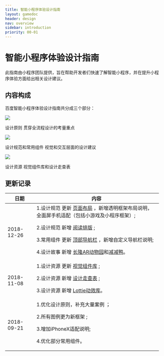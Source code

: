 ```yaml
---
title: 智能小程序体验设计指南
layout: gamedoc
header: design
nav: overview
sidebar: introduction
priority: 00-01
---
```



# 智能小程序体验设计指南
此指南由小程序团队提供，旨在帮助开发者们快速了解智能小程序，并在提升小程序体验方面给出相关设计建议。

## 内容构成
百度智能小程序体验设计指南共分成三个部分：
<div class="m-doc-custom-examples">
	<div class="m-doc-custom-examples-correct">
		<a href="https://smartprogram.baidu.com/docs/design/principle/easytouse/" class="m-doc-custom-download-left"><img src="/img/game/design/overview/1-1.png">
		</a><p class="m-doc-custom-examples-text">设计原则
		贯穿全流程设计的考量重点</p>
	</div>
	<div class="m-doc-custom-examples-correct">
		<a href="https://smartprogram.baidu.com/docs/design/foundation/layout/" class="m-doc-custom-download-left"><img src="/img/game/design/overview/1-2.png">
		</a><p class="m-doc-custom-examples-text">设计规范和常用组件
		视觉和交互层面的设计建议</p>
	</div>
	<div class="m-doc-custom-examples-correct">
		<a href="https://smartprogram.baidu.com/docs/design/resource/uikit/" class="m-doc-custom-download-left"><img src="/img/game/design/overview/1-3.png">
		</a><p class="m-doc-custom-examples-text">设计资源
		视觉组件库和设计走查表</p>
	</div>
</div>


## 更新记录

|日期|内容|
|--|--|
|2018-12-26|1.设计规范 更新 [页面布局](../../foundation/layout/) ，新增透明框架布局说明，全面屏手机适配（包括小游戏及小程序框架）; <p>2.设计规范 新增 [阅读排版](../../foundation/typography/) ;<p>3.常用组件 更新 [顶部导航栏](../../component/topnav/) ，新增自定义导航栏说明;<p>4.设计故事 新增 [长隆AR动物园](../../story/arzoo/)和[减减鸭](../../story/light_up/)。|
|2018-11-08|1.设计资源 更新 [视觉组件库](../../resource/uikit/) ; <p>2.设计资源 新增 [设计走查表](../../resource/checklist/) ;<p>3.设计资源 新增 [Lottie动效库](../../resource/lottie/)。|
|2018-09-21|1.优化设计原则，补充大量案例 ；<br><p> 2.所有图例更为新框架 ;<p>3.增加iPhoneX适配说明;<p>4.优化部分常用组件。|